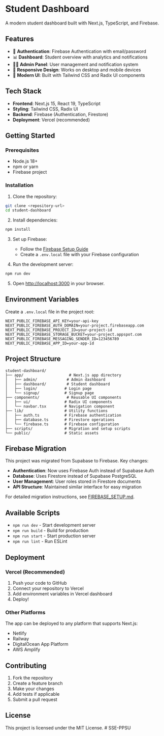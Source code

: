 # Student Dashboard

A modern student dashboard built with Next.js, TypeScript, and Firebase.

## Features

- 🔐 **Authentication**: Firebase Authentication with email/password
- 📊 **Dashboard**: Student overview with analytics and notifications
- 👨‍💼 **Admin Panel**: User management and notification system
- 📱 **Responsive Design**: Works on desktop and mobile devices
- 🎨 **Modern UI**: Built with Tailwind CSS and Radix UI components

## Tech Stack

- **Frontend**: Next.js 15, React 19, TypeScript
- **Styling**: Tailwind CSS, Radix UI
- **Backend**: Firebase (Authentication, Firestore)
- **Deployment**: Vercel (recommended)

## Getting Started

### Prerequisites

- Node.js 18+ 
- npm or yarn
- Firebase project

### Installation

1. Clone the repository:
```bash
git clone <repository-url>
cd student-dashboard
```

2. Install dependencies:
```bash
npm install
```

3. Set up Firebase:
   - Follow the [Firebase Setup Guide](./FIREBASE_SETUP.md)
   - Create a `.env.local` file with your Firebase configuration

4. Run the development server:
```bash
npm run dev
```

5. Open [http://localhost:3000](http://localhost:3000) in your browser.

## Environment Variables

Create a `.env.local` file in the project root:

```env
NEXT_PUBLIC_FIREBASE_API_KEY=your-api-key
NEXT_PUBLIC_FIREBASE_AUTH_DOMAIN=your-project.firebaseapp.com
NEXT_PUBLIC_FIREBASE_PROJECT_ID=your-project-id
NEXT_PUBLIC_FIREBASE_STORAGE_BUCKET=your-project.appspot.com
NEXT_PUBLIC_FIREBASE_MESSAGING_SENDER_ID=123456789
NEXT_PUBLIC_FIREBASE_APP_ID=your-app-id
```

## Project Structure

```
student-dashboard/
├── app/                    # Next.js app directory
│   ├── admin/             # Admin dashboard
│   ├── dashboard/         # Student dashboard
│   ├── login/            # Login page
│   └── signup/           # Signup page
├── components/            # Reusable UI components
│   ├── ui/               # Radix UI components
│   └── navbar.tsx        # Navigation component
├── lib/                  # Utility functions
│   ├── auth.ts           # Firebase authentication
│   ├── database.ts       # Firestore operations
│   └── firebase.ts       # Firebase configuration
├── scripts/              # Migration and setup scripts
└── public/               # Static assets
```

## Firebase Migration

This project was migrated from Supabase to Firebase. Key changes:

- **Authentication**: Now uses Firebase Auth instead of Supabase Auth
- **Database**: Uses Firestore instead of Supabase PostgreSQL
- **User Management**: User roles stored in Firestore documents
- **API Structure**: Maintained similar interface for easy migration

For detailed migration instructions, see [FIREBASE_SETUP.md](./FIREBASE_SETUP.md).

## Available Scripts

- `npm run dev` - Start development server
- `npm run build` - Build for production
- `npm run start` - Start production server
- `npm run lint` - Run ESLint

## Deployment

### Vercel (Recommended)

1. Push your code to GitHub
2. Connect your repository to Vercel
3. Add environment variables in Vercel dashboard
4. Deploy!

### Other Platforms

The app can be deployed to any platform that supports Next.js:
- Netlify
- Railway
- DigitalOcean App Platform
- AWS Amplify

## Contributing

1. Fork the repository
2. Create a feature branch
3. Make your changes
4. Add tests if applicable
5. Submit a pull request

## License

This project is licensed under the MIT License. # SSE-PPSU
